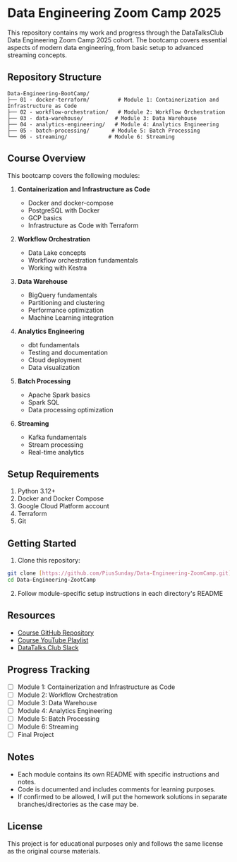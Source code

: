 # Data Engineering Zoom Camp 2025

This repository contains my work and progress through the DataTalksClub Data Engineering Zoom Camp 2025 cohort.
The bootcamp covers essential aspects of modern data engineering, from basic setup to advanced streaming concepts.

## Repository Structure

```
Data-Engineering-BootCamp/
├── 01 - docker-terraform/         # Module 1: Containerization and Infrastructure as Code
├── 02 - workflow-orchestration/   # Module 2: Workflow Orchestration
├── 03 - data-warehouse/          # Module 3: Data Warehouse
├── 04 - analytics-engineering/   # Module 4: Analytics Engineering
├── 05 - batch-processing/       # Module 5: Batch Processing
└── 06 - streaming/             # Module 6: Streaming
```

## Course Overview

This bootcamp covers the following modules:

1. **Containerization and Infrastructure as Code**
   - Docker and docker-compose
   - PostgreSQL with Docker
   - GCP basics
   - Infrastructure as Code with Terraform

2. **Workflow Orchestration**
   - Data Lake concepts
   - Workflow orchestration fundamentals
   - Working with Kestra

3. **Data Warehouse**
   - BigQuery fundamentals
   - Partitioning and clustering
   - Performance optimization
   - Machine Learning integration

4. **Analytics Engineering**
   - dbt fundamentals
   - Testing and documentation
   - Cloud deployment
   - Data visualization

5. **Batch Processing**
   - Apache Spark basics
   - Spark SQL
   - Data processing optimization

6. **Streaming**
   - Kafka fundamentals
   - Stream processing
   - Real-time analytics

## Setup Requirements

1. Python 3.12+
2. Docker and Docker Compose
3. Google Cloud Platform account
4. Terraform
5. Git

## Getting Started

1. Clone this repository:

```bash
git clone [https://github.com/PiusSunday/Data-Engineering-ZoomCamp.git]
cd Data-Engineering-ZootCamp
```

2. Follow module-specific setup instructions in each directory's README

## Resources

- [Course GitHub Repository](https://github.com/DataTalksClub/data-engineering-zoomcamp)
- [Course YouTube Playlist](https://www.youtube.com/playlist?list=PL3MmuxUbc_hJed7dXYoJw8DoCuVHhGEQb)
- [DataTalks.Club Slack](https://datatalks.club/slack.html)

## Progress Tracking

- [ ] Module 1: Containerization and Infrastructure as Code
- [ ] Module 2: Workflow Orchestration
- [ ] Module 3: Data Warehouse
- [ ] Module 4: Analytics Engineering
- [ ] Module 5: Batch Processing
- [ ] Module 6: Streaming
- [ ] Final Project

## Notes

- Each module contains its own README with specific instructions and notes.
- Code is documented and includes comments for learning purposes.
- If confirmed to be allowed, I will put the homework solutions in separate branches/directories as the case may be.

## License

This project is for educational purposes only and follows the same license as the original course materials.